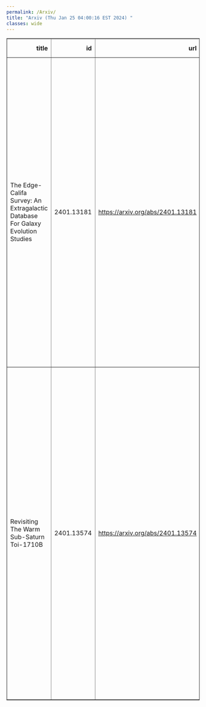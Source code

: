 ```yaml
---
permalink: /Arxiv/
title: "Arxiv (Thu Jan 25 04:00:16 EST 2024) "
classes: wide
---
```

<table border="1" class="dataframe">
  <thead>
    <tr style="text-align: right;">
      <th>title</th>
      <th>id</th>
      <th>url</th>
      <th>authors</th>
      <th>Local Authors</th>
    </tr>
  </thead>
  <tbody>
    <tr>
      <td>The Edge-Califa Survey: An Extragalactic Database For Galaxy Evolution   Studies</td>
      <td>2401.13181</td>
      <td><a href="https://arxiv.org/abs/2401.13181" target="_blank">https://arxiv.org/abs/2401.13181</a></td>
      <td>Tony Wong, Yixian Cao, Yufeng Luo, Alberto D. Bolatto, Sebastián F. Sánchez, Jorge K. Barrera-Ballesteros, Leo Blitz, Dario Colombo, Helmut Dannerbauer, Alex Green, Veselina Kalinova, Ferzem Khan, Andrew Kim, Eduardo A. D. Lacerda, Adam K. Leroy, Rebecca C. Levy, Xincheng Lin, Yuanze Luo, Erik W. Rosolowsky, Mónica Rubio, Peter Teuben, Dyas Utomo, Vicente Villanueva, Stuart N. Vogel, Xinyu Wang</td>
      <td>Adam Leroy</td>
    </tr>
    <tr>
      <td>Revisiting The Warm Sub-Saturn Toi-1710B</td>
      <td>2401.13574</td>
      <td><a href="https://arxiv.org/abs/2401.13574" target="_blank">https://arxiv.org/abs/2401.13574</a></td>
      <td>J. Orell-Miquel, I. Carleo, F. Murgas, G. Nowak, E. Palle, R. Luque, T. Masseron, J. Sanz-Forcada, D. Dragomir, P. A. Dalba, R. Tronsgaard, J. Wittrock, K. Kim, C. Stibbards, K. I. Collins, P. Plavchan, S. B. Howell, E. Furlan, L. A. Buchhave, C. L. Gnilka, A. F. Gupta, Th. Henning, K. V. Lester, J. E. Rodriguez, N. J. Scott, H. P. Osborn, S. Villanueva, S. Seager, J. N. Winn, J. M. Jenkins, R. Vanderspek, D. W. Latham, P. Rowden, D. Watanabe, G. Torres, C. J. Burke, T. Daylan, T. Barclay, J. D. Twicken, G. R. Ricker</td>
      <td>Anjali Gupta, Jennifer Rodriguez</td>
    </tr>
  </tbody>
</table>